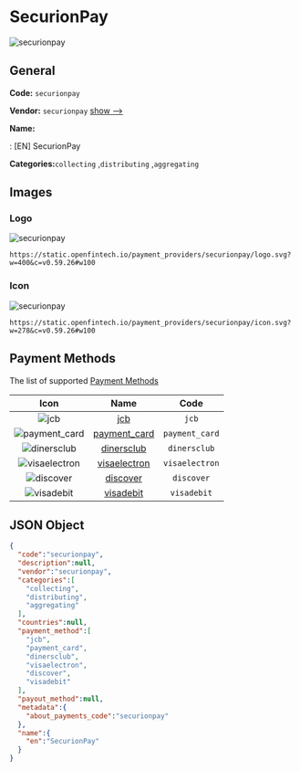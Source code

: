 
# SecurionPay 
![securionpay](https://static.openfintech.io/payment_providers/securionpay/logo.svg?w=400&c=v0.59.26#w100)  

## General 
 
**Code:** `securionpay` 
 
**Vendor:** `securionpay` [show -->](/vendors/securionpay/) 
 
**Name:** 
 
:	[EN] SecurionPay 
 
**Categories:**`collecting` ,`distributing` ,`aggregating` 
 

## Images 

### Logo 
 
![securionpay](https://static.openfintech.io/payment_providers/securionpay/logo.svg?w=400&c=v0.59.26#w100)  

```
https://static.openfintech.io/payment_providers/securionpay/logo.svg?w=400&c=v0.59.26#w100
```  

### Icon 
 
![securionpay](https://static.openfintech.io/payment_providers/securionpay/icon.svg?w=278&c=v0.59.26#w100)  

```
https://static.openfintech.io/payment_providers/securionpay/icon.svg?w=278&c=v0.59.26#w100
```  

## Payment Methods 
 
The list of supported [Payment Methods](/payment-methods/) 

|Icon|Name|Code| 
|:---:|:---:|:---:| 
|![jcb](https://static.openfintech.io/payment_methods/jcb/icon.png?w=278&c=v0.59.26#w100) |[jcb](/payment-methods/jcb/)|`jcb`| 
|![payment_card](https://static.openfintech.io/payment_methods/payment_card/icon.svg?w=278&c=v0.59.26#w100) |[payment_card](/payment-methods/payment_card/)|`payment_card`| 
|![dinersclub](https://static.openfintech.io/payment_methods/dinersclub/icon.svg?w=278&c=v0.59.26#w100) |[dinersclub](/payment-methods/dinersclub/)|`dinersclub`| 
|![visaelectron](https://static.openfintech.io/payment_methods/visaelectron/icon.png?w=278&c=v0.59.26#w100) |[visaelectron](/payment-methods/visaelectron/)|`visaelectron`| 
|![discover](https://static.openfintech.io/payment_methods/discover/icon.svg?w=278&c=v0.59.26#w100) |[discover](/payment-methods/discover/)|`discover`| 
|![visadebit](https://static.openfintech.io/payment_methods/visadebit/icon.png?w=278&c=v0.59.26#w100) |[visadebit](/payment-methods/visadebit/)|`visadebit`| 
 

## JSON Object 

```json
{
  "code":"securionpay",
  "description":null,
  "vendor":"securionpay",
  "categories":[
    "collecting",
    "distributing",
    "aggregating"
  ],
  "countries":null,
  "payment_method":[
    "jcb",
    "payment_card",
    "dinersclub",
    "visaelectron",
    "discover",
    "visadebit"
  ],
  "payout_method":null,
  "metadata":{
    "about_payments_code":"securionpay"
  },
  "name":{
    "en":"SecurionPay"
  }
}
```  
